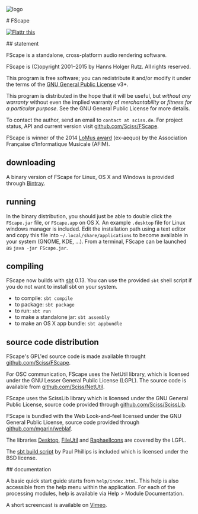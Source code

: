 ![logo](http://sciss.de/fscape/application.png)

# FScape

[![Flattr this](http://api.flattr.com/button/flattr-badge-large.png)](https://flattr.com/submit/auto?user_id=sciss&url=https%3A%2F%2Fgithub.com%2FSciss%2FFScape&title=FScape%20Music%20Application&language=Java&tags=github&category=software)

## statement

FScape is a standalone, cross-platform audio rendering software.

FScape is (C)opyright 2001&ndash;2015 by Hanns Holger Rutz. All rights reserved.

This program is free software; you can redistribute it and/or modify it under the terms of the [GNU General Public License](http://github.com/Sciss/FScape/blob/master/LICENSE) v3+.

This program is distributed in the hope that it will be useful, but _without any warranty_ without even the implied warranty of _merchantability_ or _fitness for a particular purpose_. See the GNU General Public License for more details.

To contact the author, send an email to `contact at sciss.de`. For project status, API and current version visit [github.com/Sciss/FScape](http://github.com/Sciss/FScape).

FScape is winner of the 2014 [LoMus award](http://concours.afim-asso.org/) (ex-aequo) by the Association Française d’Informatique Musicale (AFIM).

## downloading

A binary version of FScape for Linux, OS X and Windows is provided through [Bintray](https://bintray.com/sciss/generic/FScape).

## running

In the binary distribution, you should just be able to double click the `FScape.jar` file, or `FScape.app` on OS X. An example `.desktop` file for Linux windows manager is included. Edit the installation path using a text editor and copy this file into `~/.local/share/applications` to become available in your system (GNOME, KDE, ...). From a terminal, FScape can be launched as `java -jar FScape.jar`.

## compiling

FScape now builds with [sbt](http://www.scala-sbt.org/) 0.13. You can use the provided `sbt` shell script if you do not want to install sbt on your system.

 - to compile: `sbt compile`
 - to package: `sbt package`
 - to run: `sbt run`
 - to make a standalone jar: `sbt assembly`
 - to make an OS X app bundle: `sbt appbundle`

## source code distribution

FScape's GPL'ed source code is made available throught [github.com/Sciss/FScape](http://github.com/Sciss/FScape).

For OSC communication, FScape uses the NetUtil library, which is licensed under the GNU Lesser General Public License (LGPL). The source code is available from [github.com/Sciss/NetUtil](https://github.com/Sciss/NetUtil).

FScape uses the ScissLib library which is licensed under the GNU General Public License, source code provided through [github.com/Sciss/ScissLib](https://github.com/Sciss/ScissLib).

FScape is bundled with the Web Look-and-feel licensed under the GNU General Public License, source code provided through [github.com/mgarin/weblaf](https://github.com/mgarin/weblaf).

The libraries [Desktop](https://github.com/Sciss/Desktop), [FileUtil](https://github.com/Sciss/FileUtil) and [RaphaelIcons](https://github.com/Sciss/RaphaelIcons) are covered by the LGPL.

The [sbt build script](https://github.com/paulp/sbt-extras) by Paul Phillips is included which is licensed under the BSD license.

## documentation

A basic quick start guide starts from `help/index.html`. This help is also accessible from the help menu within the application. For each of the processing modules, help is available via Help &gt; Module Documentation.

A short screencast is available on [Vimeo](https://vimeo.com/26509124).
